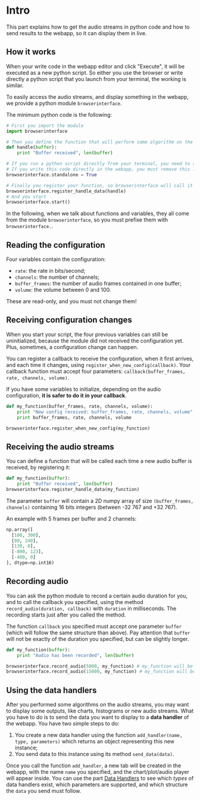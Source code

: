 # Intro

This part explains how to get the audio streams in python code and how to send results to the webapp, so it can display them in live.

## How it works

When your write code in the webapp editor and click "Execute", it will be executed as a new python script.
So either you use the browser or write directly a python script that you launch from your terminal, the working is similar.

To easily access the audio streams, and display something in the webapp, we provide a python module `browserinterface`.

The minimum python code is the following:

```python
# First you import the module
import browserinterface

# Then you define the function that will perform some algorithm on the audio streams
def handle(buffer):
    print "Buffer received", len(buffer)

# If you run a python script directly from your terminal, you need to set `standalone` to True
# If you write this code directly in the webapp, you must remove this line (or set `standalone` to False)
browserinterface.standalone = True

# Finally you register your function, so browserinterface will call it every time a new audio buffer is received,
browserinterface.register_handle_data(handle)
# And you start
browserinterface.start()
```

In the following, when we talk about functions and variables, they all come from the module `browserinterface`, so you must prefixe them with `browserinterface.`.


## Reading the configuration

Four variables contain the configuration:

* `rate`: the rate in bits/second;
* `channels`: the number of channels;
* `buffer_frames`: the number of audio frames contained in one buffer;
* `volume`: the volume between 0 and 100.

These are read-only, and you must not change them!


## Receiving configuration changes

When you start your script, the four previous variables can still be uninitialized, because the module did not received the configuration yet.
Plus, sometimes, a configuration change can happen.

You can register a callback to receive the configuration, when it first arrives, and each time it changes, using `register_when_new_config(callback)`.
Your callback function must accept four parameters: `callback(buffer_frames, rate, channels, volume)`.

If you have some variables to initialize, depending on the audio configuration, **it is safer to do it in your callback**.

```python
def my_function(buffer_frames, rate, channels, volume):
    print "New config received: buffer_frames, rate, channels, volume"
    print buffer_frames, rate, channels, volume

browserinterface.register_when_new_config(my_function)
```


## Receiving the audio streams

You can define a function that will be called each time a new audio buffer is received, by registering it:
```python
def my_function(buffer):
    print "Buffer received", len(buffer)
browserinterface.register_handle_data(my_function)
```

The parameter `buffer` will contain a 2D numpy array of size `(buffer_frames, channels)` containing 16 bits integers (between -32 767 and +32 767).

An example with 5 frames per buffer and 2 channels:

```python
np.array([
  [100, 300],
  [80, 240],
  [130, 0],
  [-800, 123],
  [-400, 0]
], dtype=np.int16)
```


## Recording audio

You can ask the python module to record a certain audio duration for you, and to call the callback you specified, using the method `record_audio(duration, callback)` with `duration` in milliseconds.
The recording starts just after you called the method.

The function `callback` you specified must accept one parameter `buffer` (which will follow the same structure than above).
Pay attention that `buffer` will not be exactly of the duration you specified, but can be slightly longer.

```python
def my_function(buffer):
    print "Audio has been recorded", len(buffer)

browserinterface.record_audio(5000, my_function) # my_function will be called after 5 seconds
browserinterface.record_audio(15000, my_function) # my_function will be called after 15 seconds
```


## Using the data handlers

After you performed some algorithms on the audio streams, you may want to display some outputs, like charts, histograms or new audio streams.
What you have to do is to send the data you want to display to a **data handler** of the webapp.
You have two simple steps to do:

1. You create a new data handler using the function `add_handler(name, type, parameters)` which returns an object representing this new instance;
2. You send data to this instance using its method `send_data(data)`.

Once you call the function `add_handler`, a new tab will be created in the webapp, with the name `name` you specified, and the chart/plot/audio player will appear inside.
You can use the part [Data Handlers](data-handlers.md) to see which *types* of data handlers exist, which parameters are supported, and which structure the `data` you send must follow.
